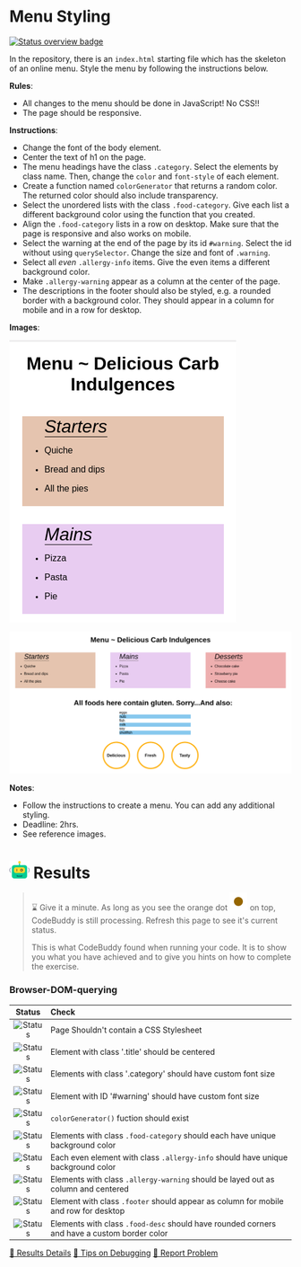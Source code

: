 # Menu Styling 
[![Status overview badge](../../blob/badges/.github/badges/main/badge.svg)](#-results)

In the repository, there is an `index.html` starting file which has the skeleton of an online menu. Style the menu by following the instructions below. 

**Rules**: 
* All changes to the menu should be done in JavaScript! No CSS!!
* The page should be responsive.

**Instructions**: 
* Change the font of the body element. 
* Center the text of h1 on the page.
* The menu headings have the class `.category`. Select the elements by class name. Then, change the `color` and `font-style` of each element. 
* Create a function named `colorGenerator` that returns a random color. The returned color should also include transparency.
* Select the unordered lists with the class `.food-category`. Give each list a different background color using the function that you created. 
* Align the `.food-category` lists in a row on desktop. Make sure that the page is responsive and also works on mobile.
* Select the warning at the end of the page by its id `#warning`. Select the id without using `querySelector`. Change the size and font of `.warning`.
* Select all _even_ `.allergy-info` items. Give the even items a different background color.
* Make `.allergy-warning` appear as a column at the center of the page.
* The descriptions in the footer should also be styled, e.g. a rounded border with a background color. They should appear in a column for mobile and in a row for desktop.

**Images**:

![alt text](./images/menu-mobile.png "Mobile Menu")

![alt text](./images/menu-desktop.png "Mobile Menu")

**Notes**:
* Follow the instructions to create a menu. You can add any additional styling. 
* Deadline: 2hrs.
* See reference images.

[//]: # (autograding info start)
# <img src="https://github.com/DCI-EdTech/autograding-setup/raw/main/assets/bot-large.svg" alt="" data-canonical-src="https://github.com/DCI-EdTech/autograding-setup/raw/main/assets/bot-large.svg" height="31" /> Results
> ⌛ Give it a minute. As long as you see the orange dot ![processing](https://raw.githubusercontent.com/DCI-EdTech/autograding-setup/main/assets/processing.svg) on top, CodeBuddy is still processing. Refresh this page to see it's current status.
>
> This is what CodeBuddy found when running your code. It is to show you what you have achieved and to give you hints on how to complete the exercise.


### Browser-DOM-querying

|                 Status                  | Check                                                                                    |
| :-------------------------------------: | :--------------------------------------------------------------------------------------- |
| ![Status](../../blob/badges/.github/badges/main/status0.svg) | Page Shouldn't contain a CSS Stylesheet |
| ![Status](../../blob/badges/.github/badges/main/status1.svg) | Element with class '.title' should be centered |
| ![Status](../../blob/badges/.github/badges/main/status2.svg) | Elements with class '.category' should have custom font size |
| ![Status](../../blob/badges/.github/badges/main/status3.svg) | Element with ID '#warning' should have custom font size |
| ![Status](../../blob/badges/.github/badges/main/status4.svg) | `colorGenerator()` fuction should exist |
| ![Status](../../blob/badges/.github/badges/main/status5.svg) | Elements with class `.food-category` should each have unique background color |
| ![Status](../../blob/badges/.github/badges/main/status6.svg) | Each even element with class `.allergy-info` should have unique background color |
| ![Status](../../blob/badges/.github/badges/main/status7.svg) | Elements with class `.allergy-warning` should be layed out as column and centered |
| ![Status](../../blob/badges/.github/badges/main/status8.svg) | Element with class `.footer` should appear as column for mobile and row for desktop |
| ![Status](../../blob/badges/.github/badges/main/status9.svg) | Elements with class `.food-desc` should have rounded corners and have a custom border color |



[🔬 Results Details](../../actions)
[🐞 Tips on Debugging](https://github.com/DCI-EdTech/autograding-setup/wiki/How-to-work-with-CodeBuddy)
[📢 Report Problem](https://docs.google.com/forms/d/e/1FAIpQLSfS8wPh6bCMTLF2wmjiE5_UhPiOEnubEwwPLN_M8zTCjx5qbg/viewform?usp=pp_url&entry.652569746=Browser-DOM-querying)


[//]: # (autograding info end)
